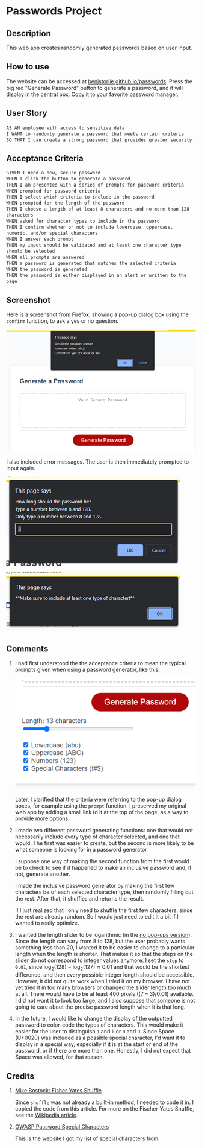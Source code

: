 # Passwords Project

## Description

This web app creates randomly generated passwords based on user input.

## How to use

The website can be accessed at [benjstorlie.github.io/passwords](https://benjstorlie.github.io/passwords/).  Press the big red "Generate Password" button to generate a password, and it will display in the central box.  Copy it to your favorite password manager.

## User Story

```
AS AN employee with access to sensitive data
I WANT to randomly generate a password that meets certain criteria
SO THAT I can create a strong password that provides greater security
```

## Acceptance Criteria

```
GIVEN I need a new, secure password
WHEN I click the button to generate a password
THEN I am presented with a series of prompts for password criteria
WHEN prompted for password criteria
THEN I select which criteria to include in the password
WHEN prompted for the length of the password
THEN I choose a length of at least 8 characters and no more than 128 characters
WHEN asked for character types to include in the password
THEN I confirm whether or not to include lowercase, uppercase, numeric, and/or special characters
WHEN I answer each prompt
THEN my input should be validated and at least one character type should be selected
WHEN all prompts are answered
THEN a password is generated that matches the selected criteria
WHEN the password is generated
THEN the password is either displayed in an alert or written to the page
```

## Screenshot

Here is a screenshot from Firefox, showing a pop-up dialog box using the `confirm` function, to ask a yes or no question.

![Pop-up dialog box reads "This page says Should the password contain lowercase letters (abc)? Click OK for 'yes' or Cancel for 'no'."](./Assets/Password-Generator-With-Pop-Ups.png)

I also included error messages.  The user is then immediately prompted to input again.

![The dialog box reads "This page says How long should the password be? Type a number between 8 and 128" with the added error message "Only type a number between 8 and 128."](./Assets/Length-Error.png)

![The alert dialog box reads "This page says **Make sure to include at least one type of character!**"](./Assets/Character-Error.png)

## Comments

1. I had first understood the the acceptance criteria to mean the typical prompts given when using a password generator, like this:

    ![Password Generator showing a slider for length, and a series of checkboxes for type of characters](./Assets/Typical-Password-Generator.png)

    Later, I clarified that the criteria were referring to the pop-up dialog boxes, for example using the `prompt` function.  I preserved my original web app by adding a small link to it at the top of the page, as a way to provide more options.

2. I made two different password generating functions: one that would not necessarily include every type of character selected, and one that would. The first was easier to create, but the second is more likely to be what someone is looking for in a password generator

    I suppose one way of making the second function from the first would be to check to see if it happened to make an inclusive password and, if not, generate another.

    I made the inclusive password generator by making the first few characters be of each selected character type, then randomly filling out the rest. After that, it shuffles and returns the result.
    
    !! I just realized that I only need to shuffle the first few characters, since the rest are already random.  So I would just need to edit it a bit if I wanted to really optimize.
    
3. I wanted the length slider to be logarithmic (in the [no pop-ups version](https://benjstorlie.github.io/passwords/index-noPrompts.html)).  Since the length can vary from 8 to 128, but the user probably wants something less than 20, I wanted it to be easier to change to a particular length when the length is shorter.  That makes it so that the steps on the slider do not correspond to integer values anymore.  I set the `step` to `0.01`, since $\log_2 (128) - \log_2 (127) \approx 0.01$ and that would be the shortest difference, and then every possible integer length should be accessible.  However, it did not quite work when I tried it on my browser.  I have not yet tried it in too many browsers or changed the slider length too much at all.  There would have to be at least 400 pixels ($(7-3)/0.01$) available.  I did not want it to look too large, and I also suppose that someone is not going to care about the precise password length when it is that long.

4. In the future, I would like to change the display of the outputted password to color-code the types of characters.  This would make it easier for the user to distinguish `1` and `l` or `0` and `O`.  Since Space (U+0020) was included as a possible special character, I'd want it to display in a special way, especially if it is at the start or end of the password, or if there are more than one.  Honestly, I did not expect that Space was allowed, for that reason.

## Credits

1. [Mike Bostock: Fisher-Yates Shuffle](https://bost.ocks.org/mike/shuffle/)

    Since `shuffle` was not already a built-in method, I needed to code it in.  I copied the code from this article.  For more on the Fischer-Yates Shuffle, see the [Wikipedia article](https://en.wikipedia.org/wiki/Fisher%E2%80%93Yates_shuffle).

2. [OWASP Password Special Characters](https://owasp.org/www-community/password-special-characters)

    This is the website I got my list of special characters from.
